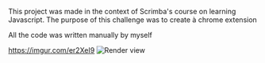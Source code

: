 This project was made in the context of Scrimba's course on learning Javascript. The purpose of this challenge was to create à chrome extension

All the code was written manually by myself 

https://imgur.com/er2XeI9
![Render view](https://imgur.com/er2XeI9 "Render")